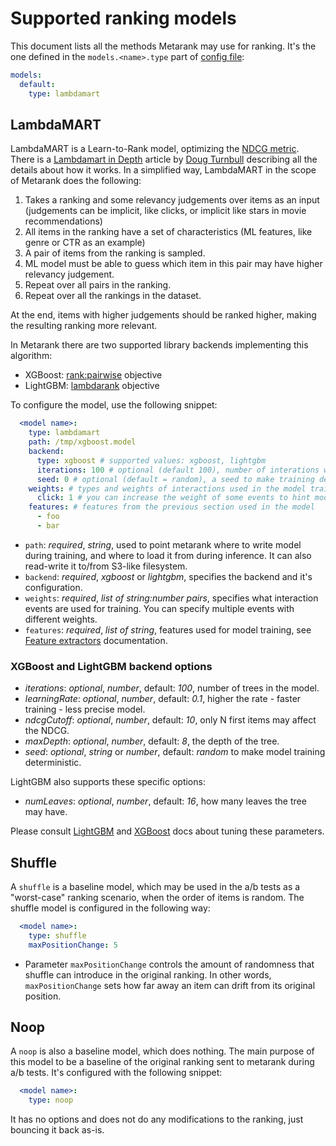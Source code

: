 # Supported ranking models

This document lists all the methods Metarank may use for ranking. It's the one defined in the `models.<name>.type` part
of [config file](sample-config.yml):
```yaml
models:
  default: 
    type: lambdamart 
```

## LambdaMART

LambdaMART is a Learn-to-Rank model, optimizing the [NDCG metric](https://en.wikipedia.org/wiki/Discounted_cumulative_gain). 
There is a [Lambdamart in Depth](https://softwaredoug.com/blog/2022/01/17/lambdamart-in-depth.html)
article by [Doug Turnbull](https://softwaredoug.com) describing all the details about how it works. In a simplified way,
LambdaMART in the scope of Metarank does the following:
1. Takes a ranking and some relevancy judgements over items as an input (judgements can be implicit, like clicks, or 
implicit like stars in movie recommendations)
2. All items in the ranking have a set of characteristics (ML features, like genre or CTR as an example)
3. A pair of items from the ranking is sampled.
4. ML model must be able to guess which item in this pair may have higher relevancy judgement.
5. Repeat over all pairs in the ranking.
6. Repeat over all the rankings in the dataset.

At the end, items with higher judgements should be ranked higher, making the resulting ranking more relevant.

In Metarank there are two supported library backends implementing this algorithm:
* XGBoost: [rank:pairwise](https://xgboost.readthedocs.io/en/stable/parameter.html) objective
* LightGBM: [lambdarank](https://lightgbm.readthedocs.io/en/latest/Parameters.html) objective

To configure the model, use the following snippet:
```yaml
  <model name>:
    type: lambdamart 
    path: /tmp/xgboost.model
    backend:
      type: xgboost # supported values: xgboost, lightgbm
      iterations: 100 # optional (default 100), number of interations while training the model
      seed: 0 # optional (default = random), a seed to make training deterministic
    weights: # types and weights of interactions used in the model training
      click: 1 # you can increase the weight of some events to hint model to optimize more for them
    features: # features from the previous section used in the model
      - foo
      - bar
```
* `path`: *required*, *string*, used to point metarank where to write model during training, and where to load it from 
during inference. It can also read-write it to/from S3-like filesystem.
* `backend`: *required*, *xgboost* or *lightgbm*, specifies the backend and it's configuration.
* `weights`: *required*, *list of string:number pairs*, specifies what interaction events are used for training. You can specify multiple events with different weights.
* `features`: *required*, *list of string*, features used for model training, see [Feature extractors](feature-extractors.md) documentation.

### XGBoost and LightGBM backend options

* *iterations*: *optional*, *number*, default: *100*, number of trees in the model.
* *learningRate*: *optional*, *number*, default: *0.1*, higher the rate - faster training - less precise model.
* *ndcgCutoff*: *optional*, *number*, default: *10*, only N first items may affect the NDCG.
* *maxDepth*: *optional*, *number*, default: *8*, the depth of the tree.
* *seed*: *optional*, *string* or *number*, default: *random* to make model training deterministic.

LightGBM also supports these specific options:
* *numLeaves*: *optional*, *number*, default: *16*, how many leaves the tree may have.

Please consult [LightGBM](https://lightgbm.readthedocs.io/en/latest/Parameters-Tuning.html) and 
[XGBoost](https://xgboost.readthedocs.io/en/stable/parameter.html) docs about tuning these parameters.

## Shuffle

A `shuffle` is a baseline model, which may be used in the a/b tests as a "worst-case" ranking scenario, when
the order of items is random. The shuffle model is configured in the following way:
```yaml
  <model name>:
    type: shuffle
    maxPositionChange: 5
```

* Parameter `maxPositionChange` controls the amount of randomness that shuffle can introduce in the original ranking. In 
other words, `maxPositionChange` sets how far away an item can drift from its original position.


## Noop

A `noop` is also a baseline model, which does nothing. The main purpose of this model to be a baseline of the original 
ranking sent to metarank during a/b tests. It's configured with the following snippet:
```yaml
  <model name>:
    type: noop
```

It has no options and does not do any modifications to the ranking, just bouncing it back as-is. 